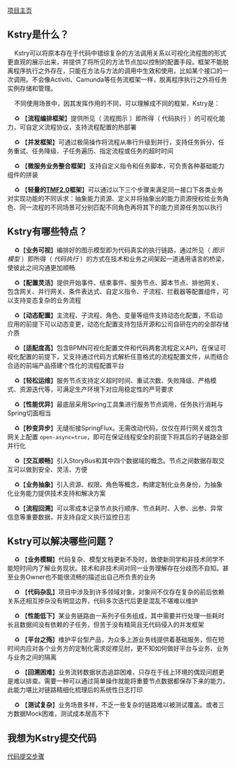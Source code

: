 
[项目主页](http://kstry.cn)

## Kstry是什么？

&nbsp;&nbsp;&nbsp;&nbsp;Kstry可以将原本存在于代码中错综复杂的方法调用关系以可视化流程图的形式更直观的展示出来，并提供了将所见的方法节点加以控制的配置手段。框架不能脱离程序执行之外存在，只能在方法与方法的调用中生效和使用，比如某个接口的一次调用。不会像Activiti、Camunda等任务流框架一样，脱离程序执行之外将任务实例存储和管理。

&nbsp;&nbsp;&nbsp;&nbsp;不同使用场景中，因其发挥作用的不同，可以理解成不同的框架，Kstry是：

&nbsp;&nbsp;&nbsp;&nbsp;♻️ 【**流程编排框架**】提供所见（ 流程图示 ）即所得（ 代码执行 ）的可视化能力，可自定义流程协议，支持流程配置的热部署

&nbsp;&nbsp;&nbsp;&nbsp;♻️ 【**并发框架**】可通过极简操作将流程从串行升级到并行，支持任务拆分、任务重试、任务降级、子任务遍历、指定流程或任务的超时时间

&nbsp;&nbsp;&nbsp;&nbsp;♻️ 【**微服务业务整合框架**】支持自定义指令和任务脚本，可负责各种基础能力组件的拼装

&nbsp;&nbsp;&nbsp;&nbsp;♻️ 【**轻量的[TMF2.0](https://developer.aliyun.com/ebook/read/796?spm=a2c6h.26392459.ebook-detail.4.65e0407dHAnPgD)框架**】可以通过以下三个步骤来满足同一接口下各类业务对实现功能的不同诉求：抽象能力资源、定义并将抽象出的能力资源授权给业务角色、同一流程的不同场景可分别匹配不同角色再将其下的能力资源任务加以执行



## Kstry有哪些特点？

&nbsp;&nbsp;&nbsp;&nbsp;♻️【**业务可视**】编排好的图示模型即为代码真实的执行链路，通过所见（ *图示模型* ）即所得（ *代码执行* ）的方式在技术和业务之间架起一道通用语言的桥梁，使彼此之间沟通更加顺畅

&nbsp;&nbsp;&nbsp;&nbsp;♻️【**配置灵活**】提供开始事件、结束事件、服务节点、脚本节点、排他网关、包含网关、并行网关、条件表达式、自定义指令、子流程、拦截器等配置组件，可以支持变态复杂的业务流程

&nbsp;&nbsp;&nbsp;&nbsp;♻️【**动态配置**】主流程、子流程、角色、变量等组件支持动态化配置，不启动应用的前提下可以动态变更，动态化配置支持包括开源和公司自研在内的全部存储介质

&nbsp;&nbsp;&nbsp;&nbsp;♻️【**适配度高**】包含BPMN可视化配置文件和代码两套流程定义API，在保证可视化配置的前提下，又支持通过代码方式解析任意格式的流程配置文件，从而结合合适的前端产品搭建个性化的流程配置平台

&nbsp;&nbsp;&nbsp;&nbsp;♻️【**轻松运维**】服务节点支持定义超时时间、重试次数、失败降级、严格模式、资源迭代等，可满足生产环境下对应用稳定性的严苛要求

&nbsp;&nbsp;&nbsp;&nbsp;♻️【**性能优异**】最底层采用Spring工具集进行服务节点调用，任务执行消耗与Spring切面相当

&nbsp;&nbsp;&nbsp;&nbsp;♻️【**秒变异步**】无缝衔接SpringFlux。无需改动代码，仅仅在并行网关或包含网关上配置 `open-async=true`，即可在保证线程安全的前提下将其后的子链路全部并行化

&nbsp;&nbsp;&nbsp;&nbsp;♻️【**交互顺畅**】引入StoryBus和其中四个数据域的概念。节点之间数据存取交互可以做到安全、灵活、方便

&nbsp;&nbsp;&nbsp;&nbsp;♻️【**业务抽象**】引入资源、权限、角色等概念，构建定制化业务身份，为抽象化业务能力提供技术支持和解决方案

&nbsp;&nbsp;&nbsp;&nbsp;♻️【**流程回溯**】可以零成本记录节点执行顺序、节点耗时、入参、出参、异常信息等重要数据，并支持自定义执行监控日志

## Kstry可以解决哪些问题？

&nbsp;&nbsp;&nbsp;&nbsp;♻️ 【**业务模糊**】代码复杂、模型文档更新不及时，致使新同学和非技术同学不能短时间内了解业务现状。技术和非技术间对同一业务理解存在分歧而不自知。甚至业务Owner也不能很流畅的描述出自己所负责的业务

&nbsp;&nbsp;&nbsp;&nbsp;♻️ 【**代码杂乱**】项目中涉及到许多领域对象，对象间不仅存在复杂的前后依赖关系还相互掺杂没有明显边界，代码多次迭代后更是混乱不堪难以维护

&nbsp;&nbsp;&nbsp;&nbsp;♻️ 【**性能低下**】某业务链路由一系列子任务组成，其中需要并行处理一些耗时长且数据间没有依赖的子任务，但苦于没有精简且无代码侵入的并发框架

&nbsp;&nbsp;&nbsp;&nbsp;♻️ 【**平台之殇**】维护平台型产品，为众多上游业务线提供着基础服务，但在短时间内应对各个业务方的定制化需求捉襟见肘，更不知如何做好平台与业务、业务与业务之间的隔离

&nbsp;&nbsp;&nbsp;&nbsp;♻️ 【**回溯困难**】业务流转数据状态追踪困难，只存在于线上环境的偶现问题更是难以排查。需要一种可以通过简单操作就能将重要节点数据都保存下来的能力，此能力堪比对链路精细化梳理后的系统性日志打印

&nbsp;&nbsp;&nbsp;&nbsp;♻️ 【**测试复杂**】业务场景多样，不乏一些复杂的链路难以被测试覆盖。或者三方数据Mock困难，测试成本居高不下

## 我想为Kstry提交代码
[代码提交步骤](https://gitee.com/kstry/kstry-core/blob/master/doc/join-and-coding.md)

